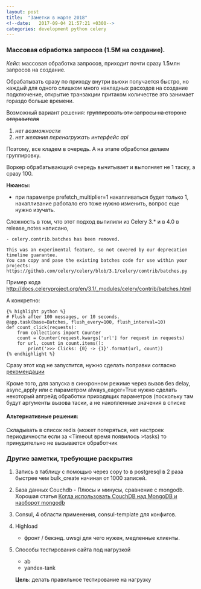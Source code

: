 ```yaml
---
layout: post
title:  "Заметки в марте 2018"
<!--date:   2017-09-04 21:57:21 +0300-->
categories: development python celery 
---
```

### Массовая обработка запросов (1.5M на создание).
 
 _Кейс_: массовая обработка запросов, приходит почти сразу 1.5млн запросов на создание.
 
  Обрабатывать сразу по приходу внутри вьюхи получается быстро, но каждый для одного слишком много накладных расходов на создание
  подключение, открытие транзакции притаком количестве это занимает гораздо больше времени.  
  
  Возможный вариант решения: ~~группировать эти запросы на стороне отправителя~~
  1. _нет возможности_ 
  2. _нет желания перенагружать интерфейс api_
      
 
 Поэтому, все кладем в очередь. А на этапе обработки делаем группировку.
 
 Воркер обрабатывающий очередь вычитывает и выполняет не 1 таску, а сразу 100.
 
 **Нюансы:**
 - при параметре prefetch_multiplier=1 накапливаться будет только 1, накапливание работало его тоже нужно изменить, вопрос еще нужно изучать.

Сложность в том, что этот подход выпилили из Celery 3.* и в 4.0 в release_notes написано,

    - celery.contrib.batches has been removed.
        
    This was an experimental feature, so not covered by our deprecation timeline guarantee.  
    You can copy and pase the existing batches code for use within your projects: https://github.com/celery/celery/blob/3.1/celery/contrib/batches.py
Пример кода http://docs.celeryproject.org/en/3.1/_modules/celery/contrib/batches.html

А конкретно:

    {% highlight python %}
    # Flush after 100 messages, or 10 seconds.
    @app.task(base=Batches, flush_every=100, flush_interval=10)
    def count_click(requests):
        from collections import Counter
        count = Counter(request.kwargs['url'] for request in requests)
        for url, count in count.items():
            print('>>> Clicks: {0} -> {1}'.format(url, count))
    {% endhighlight %}
    
Сразу этот код не запустится, нужно сделать поправки согласно [рекомендации](https://github.com/celery/celery/issues/3376#issuecomment-272448568)

Кроме того, для запуска в синхронном режиме через вызов без delay, async_apply или с параметром always_eager=True нужно сделать некоторый апгрейд обработки приходящих параметров (поскольку там будут аргументы вызова таски, а не накопленные значения в списке

#### Альтернативные решения:
Складывать в список redis (может потеряться, нет настроек периодичности если за <Timeout время появилось >tasks) то принудительно не вызывается обработчик
    
### Другие заметки, требующие раскрытия
1. Запись в таблицу с помощью через copy to в postgresql в 2 раза быстрее чем bulk_create начиная от 1000 записей.
1. База данных Couchdb - Плюсы и минусы, сравнение с mongodb.
    Хорошая статья [Когда использовать CouchDB над MongoDB и наоборот mongodb](https://code.i-harness.com/ru/q/bdc91e)
1. Consul, 4 области применения, consul-template для конфигов.
1. Highload
    - фронт / бекэнд. uwsgi для чего нужен, медленные клиенты.
1. Способы тестирования сайта под нагрузкой
    - ab
    - yandex-tank

    **Цель**: делать правильное тестирование на нагрузку 

[jekyll-docs]: https://jekyllrb.com/docs/home
[jekyll-gh]:   https://github.com/jekyll/jekyll
[jekyll-talk]: https://talk.jekyllrb.com/
